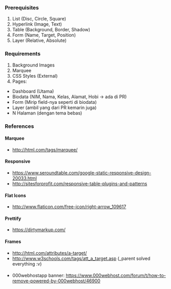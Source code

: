 ### Prerequisites

1. List (Disc, Circle, Square)
2. Hyperlink (Image, Text)
3. Table (Background, Border, Shadow)
4. Form (Name, Target, Position)
6. Layer (Relative, Absolute)

### Requirements

1. Background Images
2. Marquee
3. CSS Styles (External)
4. Pages:
- Dashboard (Utama)
- Biodata (NIM, Nama, Kelas, Alamat, Hobi -> ada di PR)
- Form (Mirip field-nya seperti di biodata)
- Layer (ambil yang dari PR kemarin juga)
- N Halaman (dengan tema bebas)

### References
#### Marquee
- http://html.com/tags/marquee/

#### Responsive
- https://www.seroundtable.com/google-static-responsive-design-20033.html
- http://sitesforprofit.com/responsive-table-plugins-and-patterns

#### Flat Icons
- http://www.flaticon.com/free-icon/right-arrow_109617

#### Prettify
- https://dirtymarkup.com/

#### Frames
- http://html.com/attributes/a-target/
- http://www.w3schools.com/tags/att_a_target.asp (_parent solved everything :v)

####
- 000webhostapp banner: https://www.000webhost.com/forum/t/how-to-remove-powered-by-000webhost/46900